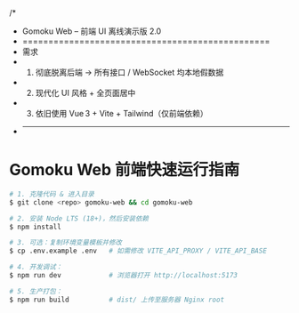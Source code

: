 /*
 * Gomoku Web – 前端 UI 离线演示版 2.0
 * ================================================
 * 需求
 *  1. 彻底脱离后端 → 所有接口 / WebSocket 均本地假数据
 *  2. 现代化 UI 风格 + 全页面居中
 *  3. 依旧使用 Vue 3 + Vite + Tailwind（仅前端依赖）
 * -------------------------------------------------


# Gomoku Web 前端快速运行指南

```bash
# 1. 克隆代码 & 进入目录
$ git clone <repo> gomoku-web && cd gomoku-web

# 2. 安装 Node LTS (18+)，然后安装依赖
$ npm install

# 3. 可选：复制环境变量模板并修改
$ cp .env.example .env   # 如需修改 VITE_API_PROXY / VITE_API_BASE

# 4. 开发调试：
$ npm run dev            # 浏览器打开 http://localhost:5173

# 5. 生产打包：
$ npm run build          # dist/ 上传至服务器 Nginx root
```